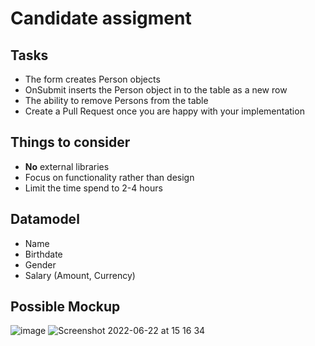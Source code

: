 # Candidate assigment

## Tasks
* The form creates Person objects
* OnSubmit inserts the Person object in to the table as a new row
* The ability to remove Persons from the table
* Create a Pull Request once you are happy with your implementation

## Things to consider
* __No__ external libraries
* Focus on functionality rather than design
* Limit the time spend to 2-4 hours

## Datamodel
* Name
* Birthdate
* Gender
* Salary (Amount, Currency)

## Possible Mockup

![image](https://user-images.githubusercontent.com/37541495/175038383-fa68813b-05fb-48a9-a135-c63d8ac1f477.png)
![Screenshot 2022-06-22 at 15 16 34](https://user-images.githubusercontent.com/37541495/175038459-95104d14-9b94-49e1-8fa8-d49dd61d16bf.png)

